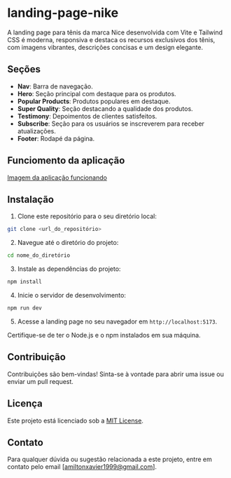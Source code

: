 
# landing-page-nike

A landing page para tênis da marca Nice desenvolvida com Vite e Tailwind CSS é moderna, responsiva e destaca os recursos exclusivos dos tênis, com imagens vibrantes, descrições concisas e um design elegante.

## Seções

- **Nav**: Barra de navegação.
- **Hero**: Seção principal com destaque para os produtos.
- **Popular Products**: Produtos populares em destaque.
- **Super Quality**: Seção destacando a qualidade dos produtos.
- **Testimony**: Depoimentos de clientes satisfeitos.
- **Subscribe**: Seção para os usuários se inscreverem para receber atualizações.
- **Footer**: Rodapé da página.

  
## Funciomento da aplicação
[Imagem da aplicação funcionando](https://i.imgur.com/6UaKCkZ.png)


## Instalação

1. Clone este repositório para o seu diretório local:

```bash
git clone <url_do_repositório>
```

2. Navegue até o diretório do projeto:

```bash
cd nome_do_diretório
```

3. Instale as dependências do projeto:

```bash
npm install
```

4. Inicie o servidor de desenvolvimento:

```bash
npm run dev
```

5. Acesse a landing page no seu navegador em `http://localhost:5173`.

Certifique-se de ter o Node.js e o npm instalados em sua máquina.

## Contribuição

Contribuições são bem-vindas! Sinta-se à vontade para abrir uma issue ou enviar um pull request.

## Licença

Este projeto está licenciado sob a [MIT License](https://opensource.org/licenses/MIT).

## Contato

Para qualquer dúvida ou sugestão relacionada a este projeto, entre em contato pelo email [amiltonxavier1999@gmail.com].

